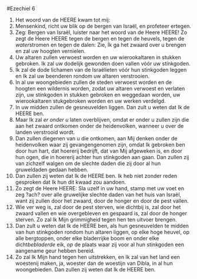 #Ezechiel 6
1. Het woord van de HEERE kwam tot mij:
2. Mensenkind, richt uw blik op de bergen van Israël, en profeteer ertegen.
3. Zeg: Bergen van Israël, luister naar het woord van de Heere HEERE! Zo zegt de Heere HEERE tegen de bergen en tegen de heuvels, tegen de *water*stromen en tegen de dalen: Zie, Ík ga het zwaard over u brengen en zal uw hoogten vernielen.
4. Uw altaren zullen verwoest worden en uw wierookaltaren in stukken gebroken. Ik zal uw dodelijk gewonden doen vallen vóór uw stinkgoden.
5. Ik zal de dode lichamen van de Israëlieten vóór hun stinkgoden leggen en Ik zal uw beenderen rondom uw altaren verstrooien.
6. In al uw woongebieden zullen de steden verwoest worden en de hoogten een wildernis worden, zodat uw altaren verwoest en verlaten zijn, uw stinkgoden in stukken gebroken en weggedaan worden, uw wierookaltaren stukgebroken worden en uw werken verdelgd.
7. In uw midden zullen de gesneuvelden liggen. Dan zult u weten dat Ik de HEERE ben.
8. Maar Ik zal *er onder u* laten overblijven, omdat er onder u zullen zijn die aan het zwaard ontkomen onder de heidenvolken, wanneer u over de landen verstrooid wordt.
9. Dan zullen diegenen van u die ontkomen, aan Mij denken onder de heidenvolken waar zij gevangengenomen zijn, omdat Ik gebroken ben door hun hart, dat hoererij bedrijft, dat van Mij afgeweken is, en door hun ogen, die in hoererij achter hun stinkgoden aan gaan. Dan zullen zij van zichzelf walgen om de slechte daden die zij door al hun gruweldaden gedaan hebben.
10. Dan zullen zij weten dat Ik de HEERE ben. Ik heb niet zonder reden gesproken dat Ik hun dit kwaad zou aandoen.
11. Zo zegt de Heere HEERE: Sla uzelf in uw hand, stamp met uw voet en zeg ?ach? over alle gruwelijke slechte daden van het huis van Israël, want zij zullen door het zwaard, door de honger en door de pest vallen.
12. Wie ver weg is, zal door de pest sterven, wie dichtbij is, zal door het zwaard vallen en wie overgebleven en gespaard is, zal door de honger sterven. Zo zal Ik Mijn grimmigheid tegen hen ten uitvoer brengen.
13. Dan zult u weten dat Ik de HEERE ben, als hun gesneuvelden te midden van hun stinkgoden rondom hun altaren liggen, op elke hoge heuvel, op alle bergtoppen, onder elke bladerrijke boom en onder elke dicht*bebladerde* eik, *op* de plaats waar zij voor al hun stinkgoden een aangename geur hebben bereid.
14. Zo zal Ik Mijn hand tegen hen uitstrekken, en Ik zal van het land een woestenij maken, ja, woester dan de woestijn van Dibla, in al hun woongebieden. Dan zullen zij weten dat Ik de HEERE ben.
